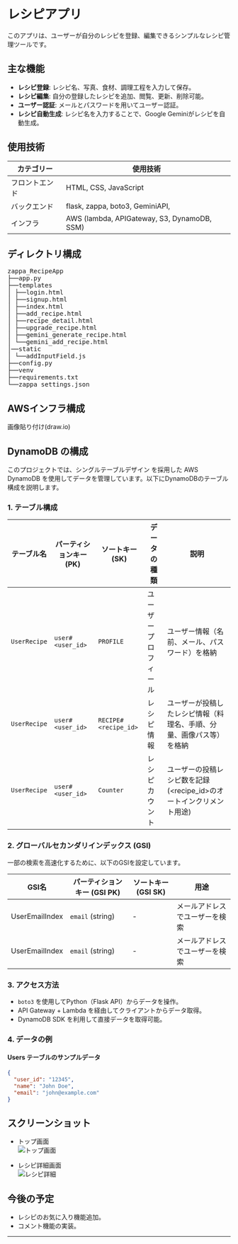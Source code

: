 
# レシピアプリ

このアプリは、ユーザーが自分のレシピを登録、編集できるシンプルなレシピ管理ツールです。

## 主な機能
- **レシピ登録**: レシピ名、写真、食材、調理工程を入力して保存。
- **レシピ編集**: 自分の登録したレシピを追加、閲覧、更新、削除可能。
- **ユーザー認証**: メールとパスワードを用いてユーザー認証。
- **レシピ自動生成**: レシピ名を入力することで、Google Geminiがレシピを自動生成。

## 使用技術
| カテゴリー       | 使用技術                       |
|------------------|--------------------------------|
| フロントエンド   | HTML, CSS, JavaScript          |
| バックエンド     | flask, zappa, boto3, GeminiAPI,|
| インフラ         | AWS (lambda, APIGateway, S3, DynamoDB, SSM)   |

## ディレクトリ構成
<pre>
zappa_RecipeApp
├──app.py
├──templates
│ ├──login.html
│ ├──signup.html
│ ├──index.html
│ ├──add_recipe.html
│ ├──recipe_detail.html
│ ├──upgrade_recipe.html
│ ├──gemini_generate_recipe.html
│ └──gemini_add_recipe.html
│──static
│ └──addInputField.js
├──config.py
├──venv
├──requirements.txt
└──zappa_settings.json
</pre>


## AWSインフラ構成

画像貼り付け(draw.io)


## DynamoDB の構成

このプロジェクトでは、シングルテーブルデザイン を採用した AWS DynamoDB を使用してデータを管理しています。以下にDynamoDBのテーブル構成を説明します。

### 1. テーブル構成

| テーブル名  | パーティションキー (PK) | ソートキー (SK) | データの種類 | 説明 |
|------------|------------------|--------------------|-------------|------|
| `UserRecipe` | `user#<user_id>` | `PROFILE`          | ユーザープロフィール | ユーザー情報（名前、メール、パスワード）を格納 |
| `UserRecipe` | `user#<user_id>` | `RECIPE#<recipe_id>` | レシピ情報 | ユーザーが投稿したレシピ情報（料理名、手順、分量、画像パス等）を格納 |
| `UserRecipe` | `user#<user_id>` | `Counter`          | レシピカウント | ユーザーの投稿レシピ数を記録 (<recipe_id>のオートインクリメント用途) |



### 2. グローバルセカンダリインデックス (GSI)
一部の検索を高速化するために、以下のGSIを設定しています。

| GSI名           | パーティションキー (GSI PK) | ソートキー (GSI SK) | 用途 |
|---------------|-------------------|-----------------|------|
| UserEmailIndex | `email` (string)  | -               | メールアドレスでユーザーを検索 |
| UserEmailIndex | `email` (string)  | -               | メールアドレスでユーザーを検索 |

### 3. アクセス方法
- `boto3` を使用してPython（Flask API）からデータを操作。
- API Gateway + Lambda を経由してクライアントからデータ取得。
- DynamoDB SDK を利用して直接データを取得可能。

### 4. データの例
#### Users テーブルのサンプルデータ
```json
{
  "user_id": "12345",
  "name": "John Doe",
  "email": "john@example.com"
}
```

## スクリーンショット
- トップ画面  
![トップ画面](path/to/image)

- レシピ詳細画面  
![レシピ詳細](path/to/image)

## 今後の予定
- レシピのお気に入り機能追加。
- コメント機能の実装。

---

